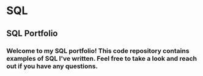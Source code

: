 # SQL
## SQL Portfolio

### Welcome to my SQL portfolio!  This code repository contains examples of SQL I've written.  Feel free to take a look and reach out if you have any questions.
